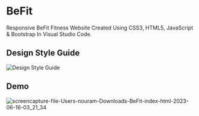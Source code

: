 # BeFit
Responsive BeFit Fitness Website Created Using CSS3, HTML5, JavaScript & Bootstrap In Visual Studio Code.

## Design Style Guide
![Design Style Guide](https://github.com/NorahManeea/BeFit/assets/78898254/1dfaa860-9d7e-49fc-8a33-ea550a3ef492)

## Demo
![screencapture-file-Users-nouram-Downloads-BeFit-index-html-2023-06-16-03_21_34](https://github.com/NorahManeea/BeFit/assets/78898254/8d3f79e8-3c81-47b4-8c08-5e63fdb8c3b9)

